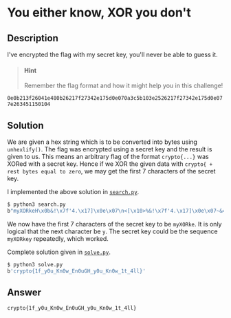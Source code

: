 # You either know, XOR you don't

## Description

I've encrypted the flag with my secret key, you'll never be able to guess it.  

> #### Hint
> 
> Remember the flag format and how it might help you in this challenge!  

`0e0b213f26041e480b26217f27342e175d0e070a3c5b103e2526217f27342e175d0e077e263451150104`

## Solution

We are given a hex string which is to be converted into bytes using `unhexlify()`. The flag was encrypted using a secret key and the result is given to us. This means an arbitrary flag of the format `crypto{...}` was XORed with a secret key. Hence if we XOR the given data with `crypto{ + rest bytes equal to zero`, we may get the first 7 characters of the secret key.

I implemented the above solution in [`search.py`](./search.py).

```bash
$ python3 search.py
b"myXORkeH\x0b&!\x7f'4.\x17]\x0e\x07\n<[\x10>%&!\x7f'4.\x17]\x0e\x07~&4Q\x15\x01\x04"
```

We now have the first 7 characters of the secret key to be `myXORke`. It is only logical that the next character be `y`. The secret key could be the sequence `myXORkey` repeatedly, which worked.

Complete solution given in [`solve.py`](./solve.py).

```bash
$ python3 solve.py
b'crypto{1f_y0u_Kn0w_En0uGH_y0u_Kn0w_1t_4ll}'
```

## Answer

`crypto{1f_y0u_Kn0w_En0uGH_y0u_Kn0w_1t_4ll}`
